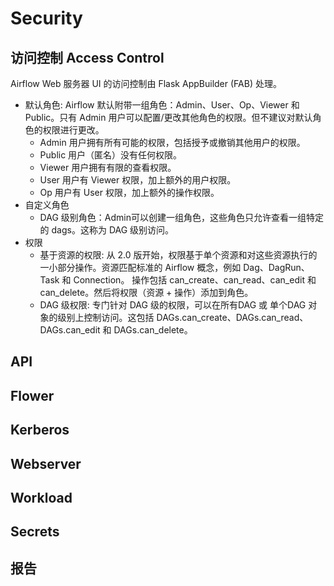 # Security
## 访问控制 Access Control
Airflow Web 服务器 UI 的访问控制由 Flask AppBuilder (FAB) 处理。
* 默认角色: Airflow 默认附带一组角色：Admin、User、Op、Viewer 和 Public。只有 Admin 用户可以配置/更改其他角色的权限。但不建议对默认角色的权限进行更改。
  * Admin 用户拥有所有可能的权限，包括授予或撤销其他用户的权限。
  * Public 用户（匿名）没有任何权限。
  * Viewer 用户拥有有限的查看权限。
  * User 用户有 Viewer 权限，加上额外的用户权限。
  * Op 用户有 User 权限，加上额外的操作权限。
* 自定义角色
  * DAG 级别角色：Admin可以创建一组角色，这些角色只允许查看一组特定的 dags。这称为 DAG 级别访问。
* 权限
  * 基于资源的权限: 从 2.0 版开始，权限基于单个资源和对这些资源执行的一小部分操作。资源匹配标准的 Airflow 概念，例如 Dag、DagRun、Task 和 Connection。
操作包括 can_create、can_read、can_edit 和 can_delete。然后将权限（资源 + 操作）添加到角色。
  * DAG 级权限: 专门针对 DAG 级的权限，可以在所有DAG 或 单个DAG 对象的级别上控制访问。这包括 DAGs.can_create、DAGs.can_read、DAGs.can_edit 和 DAGs.can_delete。

## API
## Flower
## Kerberos
## Webserver
## Workload
## Secrets
## 报告